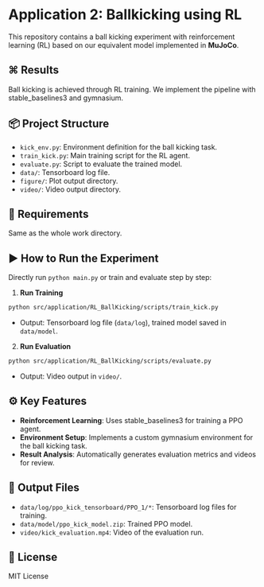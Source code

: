 
# Application 2: Ballkicking using RL

This repository contains a ball kicking experiment with reinforcement learning (RL) based on our equivalent model implemented in **MuJoCo**.

## ⌘ Results
Ball kicking is achieved through RL training. We implement the pipeline with stable_baselines3 and gymnasium.

## 📦 Project Structure

- `kick_env.py`: Environment definition for the ball kicking task.
- `train_kick.py`: Main training script for the RL agent.
- `evaluate.py`: Script to evaluate the trained model.
- `data/`: Tensorboard log file. 
- `figure/`: Plot output directory.
- `video/`: Video output directory.

## 🚀 Requirements
Same as the whole work directory.

## ▶️ How to Run the Experiment

Directly run `python main.py` or train and evaluate step by step:

1. **Run Training**
```bash
python src/application/RL_BallKicking/scripts/train_kick.py
```
- Output: Tensorboard log file (`data/log`), trained model saved in `data/model`.

2. **Run Evaluation**
```bash
python src/application/RL_BallKicking/scripts/evaluate.py
```
- Output: Video output in `video/`.

## ⚙️ Key Features
- **Reinforcement Learning**: Uses stable_baselines3 for training a PPO agent.
- **Environment Setup**: Implements a custom gymnasium environment for the ball kicking task.
- **Result Analysis**: Automatically generates evaluation metrics and videos for review.

## 📂 Output Files
- `data/log/ppo_kick_tensorboard/PPO_1/*`: Tensorboard log files for training.
- `data/model/ppo_kick_model.zip`: Trained PPO model.
- `video/kick_evaluation.mp4`: Video of the evaluation run.

## 📜 License
MIT License
